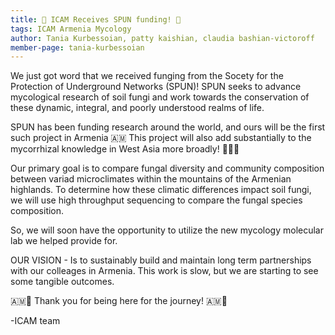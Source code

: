 ```yaml
---
title: 🍄 ICAM Receives SPUN funding! 🍄
tags: ICAM Armenia Mycology
author: Tania Kurbessoian, patty kaishian, claudia bashian-victoroff
member-page: tania-kurbessoian
---
```


We just got word that we received funging from the Socety for the Protection of Underground Networks (SPUN)! 
SPUN seeks to advance mycological research of soil fungi and work towards the conservation of these dynamic, integral, and poorly understood realms of life.

SPUN has been funding research around the world, and ours will be the first such project in Armenia 🇦🇲
This project will also add substantially to the mycorrhizal knowledge in West Asia more broadly! 🍄🍄🍄

Our primary goal is to compare fungal diversity and community composition between variad microclimates within the mountains of the Armenian highlands.
To determine how these climatic differences impact soil fungi, we will use high throughput sequencing to compare the fungal species composition.

So, we will soon have the opportunity to utilize the new mycology molecular lab we helped provide for.


OUR VISION - Is to sustainably build and maintain long term partnerships with our colleages in Armenia. This work is slow, but we are starting to see some tangible outcomes.

🇦🇲🍄 Thank you for being here for the journey! 🇦🇲🍄

-ICAM team
